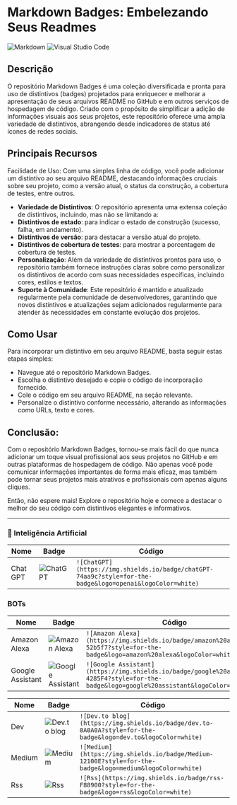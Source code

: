 # Markdown Badges: Embelezando Seus Readmes

![Markdown](https://img.shields.io/badge/markdown-%23000000.svg?style=for-the-badge&logo=markdown&logoColor=white) ![Visual Studio Code](https://img.shields.io/badge/Visual%20Studio%20Code-0078d7.svg?style=for-the-badge&logo=visual-studio-code&logoColor=white)

## Descrição

O repositório Markdown Badges é uma coleção diversificada e pronta para uso de distintivos (badges) projetados para enriquecer e melhorar a apresentação de seus arquivos README no GitHub e em outros serviços de hospedagem de código. Criado com o propósito de simplificar a adição de informações visuais aos seus projetos, este repositório oferece uma ampla variedade de distintivos, abrangendo desde indicadores de status até ícones de redes sociais.

## Principais Recursos

Facilidade de Uso: Com uma simples linha de código, você pode adicionar um distintivo ao seu arquivo README, destacando informações cruciais sobre seu projeto, como a versão atual, o status da construção, a cobertura de testes, entre outros.

- **Variedade de Distintivos**: O repositório apresenta uma extensa coleção de distintivos, incluindo, mas não se limitando a:
- **Distintivos de estado**: para indicar o estado de construção (sucesso, falha, em andamento).
- **Distintivos de versão**: para destacar a versão atual do projeto.
- **Distintivos de cobertura de testes**: para mostrar a porcentagem de cobertura de testes.
- **Personalização**: Além da variedade de distintivos prontos para uso, o repositório também fornece instruções claras sobre como personalizar os distintivos de acordo com suas necessidades específicas, incluindo cores, estilos e textos.
- **Suporte à Comunidade**: Este repositório é mantido e atualizado regularmente pela comunidade de desenvolvedores, garantindo que novos distintivos e atualizações sejam adicionados regularmente para atender às necessidades em constante evolução dos projetos.

## Como Usar

Para incorporar um distintivo em seu arquivo README, basta seguir estas etapas simples:

- Navegue até o repositório Markdown Badges.
- Escolha o distintivo desejado e copie o código de incorporação fornecido.
- Cole o código em seu arquivo README, na seção relevante.
- Personalize o distintivo conforme necessário, alterando as informações como URLs, texto e cores.

## Conclusão:

Com o repositório Markdown Badges, tornou-se mais fácil do que nunca adicionar um toque visual profissional aos seus projetos no GitHub e em outras plataformas de hospedagem de código. Não apenas você pode comunicar informações importantes de forma mais eficaz, mas também pode tornar seus projetos mais atrativos e profissionais com apenas alguns cliques.

Então, não espere mais! Explore o repositório hoje e comece a destacar o melhor do seu código com distintivos elegantes e informativos.

---

### 🤖 Inteligência Artificial

| **Nome** | **Badge**                                                                                               | **Código**                                                                                                |
| -------- | ------------------------------------------------------------------------------------------------------- | --------------------------------------------------------------------------------------------------------- |
| Chat GPT | ![ChatGPT](https://img.shields.io/badge/chatGPT-74aa9c?style=for-the-badge&logo=openai&logoColor=white) | `![ChatGPT](https://img.shields.io/badge/chatGPT-74aa9c?style=for-the-badge&logo=openai&logoColor=white)` |

### BOTs

| **Nome**         | **Badge**                                                                                                                               | **Código**                                                                                                                                |
| ---------------- | --------------------------------------------------------------------------------------------------------------------------------------- | ----------------------------------------------------------------------------------------------------------------------------------------- |
| Amazon Alexa     | ![Amazon Alexa](https://img.shields.io/badge/amazon%20alexa-52b5f7?style=for-the-badge&logo=amazon%20alexa&logoColor=white)             | `![Amazon Alexa](https://img.shields.io/badge/amazon%20alexa-52b5f7?style=for-the-badge&logo=amazon%20alexa&logoColor=white)`             |
| Google Assistant | ![Google Assistant](https://img.shields.io/badge/google%20assistant-4285F4?style=for-the-badge&logo=google%20assistant&logoColor=white) | `![Google Assistant](https://img.shields.io/badge/google%20assistant-4285F4?style=for-the-badge&logo=google%20assistant&logoColor=white)` |

| **Nome** | **Badge**                                                                                                  | **Código**                                                                                                   |
| -------- | ---------------------------------------------------------------------------------------------------------- | ------------------------------------------------------------------------------------------------------------ |
| Dev      | ![Dev.to blog](https://img.shields.io/badge/dev.to-0A0A0A?style=for-the-badge&logo=dev.to&logoColor=white) | `![Dev.to blog](https://img.shields.io/badge/dev.to-0A0A0A?style=for-the-badge&logo=dev.to&logoColor=white)` |
| Medium   | ![Medium](https://img.shields.io/badge/Medium-12100E?style=for-the-badge&logo=medium&logoColor=white)      | `![Medium](https://img.shields.io/badge/Medium-12100E?style=for-the-badge&logo=medium&logoColor=white)`      |
| Rss      | ![Rss](https://img.shields.io/badge/rss-F88900?style=for-the-badge&logo=rss&logoColor=white)               | `![Rss](https://img.shields.io/badge/rss-F88900?style=for-the-badge&logo=rss&logoColor=white)`               |
